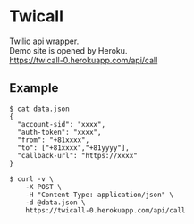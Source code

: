 # Twicall

Twilio api wrapper.  
Demo site is opened by Heroku.  
https://twicall-0.herokuapp.com/api/call


## Example

```
$ cat data.json
{
  "account-sid": "xxxx",
  "auth-token": "xxxx",
  "from": "+81xxxx",
  "to": ["+81xxxx","+81yyyy"],
  "callback-url": "https://xxxx"
}

$ curl -v \
	-X POST \
	-H "Content-Type: application/json" \
	-d @data.json \
	https://twicall-0.herokuapp.com/api/call
```
